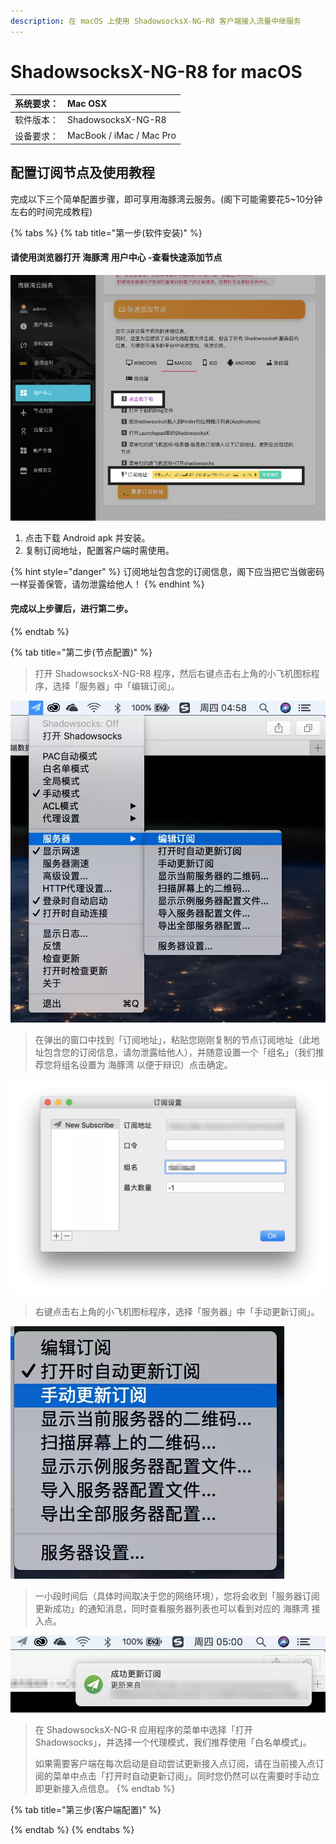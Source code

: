 ```yaml
---
description: 在 macOS 上使用 ShadowsocksX-NG-R8 客户端接入流量中继服务
---
```


# ShadowsocksX-NG-R8 for macOS

| 系统要求：  | Mac OSX |
| :--- | :--- |
| 软件版本：  | ShadowsocksX-NG-R8 |
| 设备要求：  | MacBook / iMac / Mac Pro |

## 配置订阅节点及使用教程

完成以下三个简单配置步骤，即可享用海豚湾云服务。\(阁下可能需要花5~10分钟左右的时间完成教程\)

{% tabs %}
{% tab title="第一步\(软件安装\)" %}
#### 请使用浏览器打开 海豚湾 用户中心 -查看快速添加节点

![](../.gitbook/assets/image%20%282%29.png)

1. 点击下载 Android apk 并安装。
2. 复制订阅地址，配置客户端时需使用。

{% hint style="danger" %}
订阅地址包含您的订阅信息，阁下应当把它当做密码一样妥善保管，请勿泄露给他人！
{% endhint %}

#### 完成以上步骤后，进行第二步。
{% endtab %}

{% tab title="第二步\(节点配置\)" %}
> 打开 ShadowsocksX-NG-R8 程序，然后右键点击右上角的小飞机图标程序，选择「服务器」中「编辑订阅」。

![](../.gitbook/assets/image%20%2822%29.png)

> 在弹出的窗口中找到「订阅地址」，粘贴您刚刚复制的节点订阅地址（此地址包含您的订阅信息，请勿泄露给他人），并随意设置一个「组名」（我们推荐您将组名设置为 海豚湾 以便于辩识）点击确定。

![](../.gitbook/assets/image%20%2834%29.png)

> 右键点击右上角的小飞机图标程序，选择「服务器」中「手动更新订阅」。

![](../.gitbook/assets/image%20%2812%29.png)

> 一小段时间后（具体时间取决于您的网络环境），您将会收到「服务器订阅更新成功」的通知消息，同时查看服务器列表也可以看到对应的 海豚湾 接入点。

![](../.gitbook/assets/image%20%2825%29.png)

> 在 ShadowsocksX-NG-R 应用程序的菜单中选择「打开 Shadowsocks」，并选择一个代理模式，我们推荐使用「白名单模式」。
>
> 如果需要客户端在每次启动是自动尝试更新接入点订阅，请在当前接入点订阅的菜单中点击「打开时自动更新订阅」。同时您仍然可以在需要时手动立即更新接入点信息。
{% endtab %}

{% tab title="第三步\(客户端配置\)" %}

{% endtab %}
{% endtabs %}

